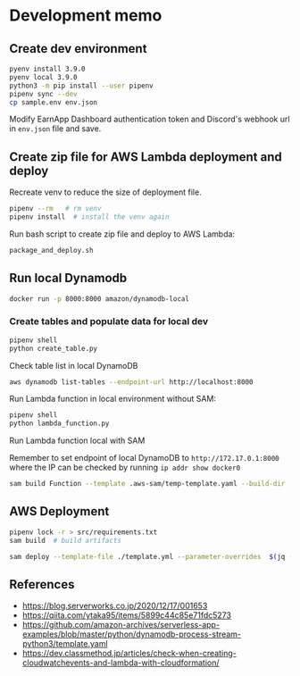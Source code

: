 
# Development memo

## Create dev environment

```bash
pyenv install 3.9.0
pyenv local 3.9.0
python3 -m pip install --user pipenv
pipenv sync --dev
cp sample.env env.json
```

Modify EarnApp Dashboard authentication token and Discord's webhook url in `env.json` file
and save.


## Create zip file for AWS Lambda deployment and deploy

Recreate venv to reduce the size of deployment file.
```bash
pipenv --rm   # rm venv
pipenv install  # install the venv again
```

Run bash script to create zip file and deploy to AWS Lambda:

```bash
package_and_deploy.sh
```

## Run local Dynamodb

```bash
docker run -p 8000:8000 amazon/dynamodb-local
```

### Create tables and populate data for local dev

```bash
pipenv shell
python create_table.py
```

Check table list in local DynamoDB

```bash
aws dynamodb list-tables --endpoint-url http://localhost:8000
```

Run Lambda function in local environment without SAM:

```bash
pipenv shell
python lambda_function.py
```

Run Lambda function local with SAM

 Remember to set endpoint of local DynamoDB to `http://172.17.0.1:8000` where the IP can be checked
by running `ip addr show docker0`

```bash
sam build Function --template .aws-sam/temp-template.yaml --build-dir .aws-sam/build --docker-network bridge && sam local invoke --template .aws-sam/build/template.yaml --docker-network bridge --docker-network bridge 
```


## AWS Deployment

```bash
pipenv lock -r > src/requirements.txt
sam build  # build artifacts

sam deploy --template-file ./template.yml --parameter-overrides  $(jq -r '.Parameters | to_entries[] | "\(.key)=\(.value) "' env.json) --resolve-s3
```

## References
- https://blog.serverworks.co.jp/2020/12/17/001653
- https://qiita.com/ytaka95/items/5899c44c85e71fdc5273
- https://github.com/amazon-archives/serverless-app-examples/blob/master/python/dynamodb-process-stream-python3/template.yaml
- https://dev.classmethod.jp/articles/check-when-creating-cloudwatchevents-and-lambda-with-cloudformation/